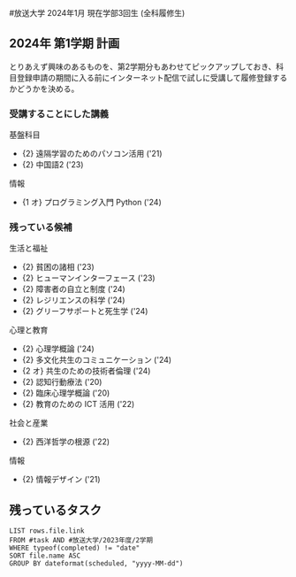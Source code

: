 #放送大学
2024年1月 現在学部3回生 (全科履修生)
## 2024年 第1学期 計画
とりあえず興味のあるものを、第2学期分もあわせてピックアップしておき、科目登録申請の期間に入る前にインターネット配信で試しに受講して履修登録するかどうかを決める。
### 受講することにした講義
基盤科目
- {2} 遠隔学習のためのパソコン活用 ('21)
- {2} 中国語2 ('23)

情報
- {1 オ} プログラミング入門 Python ('24)

### 残っている候補
生活と福祉
- {2} 貧困の諸相 ('23)
- {2} ヒューマンインターフェース ('23)
- {2} 障害者の自立と制度 ('24)
- {2} レジリエンスの科学 ('24)
- {2} グリーフサポートと死生学 ('24)

心理と教育
- {2} 心理学概論 ('24)
- {2} 多文化共生のコミュニケーション ('24)
- {2 オ} 共生のための技術者倫理 ('24)
- {2} 認知行動療法 ('20)
- {2} 臨床心理学概論 ('20)
- {2} 教育のための ICT 活用 ('22)

社会と産業
- {2} 西洋哲学の根源 ('22)

情報
- {2} 情報デザイン ('21)
## 残っているタスク
```dataview
LIST rows.file.link
FROM #task AND #放送大学/2023年度/2学期
WHERE typeof(completed) != "date"
SORT file.name ASC
GROUP BY dateformat(scheduled, "yyyy-MM-dd")
```
